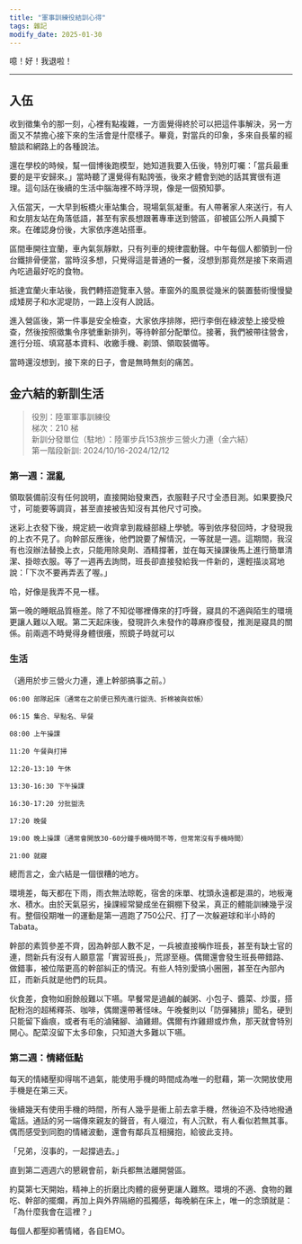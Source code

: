 ```yaml
---
title: "軍事訓練役結訓心得"
tags: 雜記
modify_date: 2025-01-30
---
```


噫！好！我退啦！
<!--more-->

---

## 入伍

收到徵集令的那一刻，心裡有點複雜，一方面覺得終於可以把這件事解決，另一方面又不禁擔心接下來的生活會是什麼樣子。畢竟，對當兵的印象，多來自長輩的經驗談和網路上的各種說法。  

還在學校的時候，幫一個博後跑模型，她知道我要入伍後，特別叮囑：「當兵最重要的是平安歸來。」當時聽了還覺得有點誇張，後來才體會到她的話其實很有道理。這句話在後續的生活中腦海裡不時浮現，像是一個預知夢。  

入伍當天，一大早到板橋火車站集合，現場氣氛凝重。有人帶著家人來送行，有人和女朋友站在角落低語，甚至有家長想跟著專車送到營區，卻被區公所人員攔下來。在確認身份後，大家依序進站搭車。  

區間車開往宜蘭，車內氣氛靜默，只有列車的規律震動聲。中午每個人都領到一份台鐵排骨便當，當時沒多想，只覺得這是普通的一餐，沒想到那竟然是接下來兩週內吃過最好吃的食物。  

抵達宜蘭火車站後，我們轉搭遊覽車入營。車窗外的風景從幾米的裝置藝術慢慢變成矮房子和水泥堤防，一路上沒有人說話。

進入營區後，第一件事是安全檢查，大家依序排隊，把行李倒在綠波墊上接受檢查，然後按照徵集令序號重新排列，等待幹部分配單位。接著，我們被帶往營舍，進行分班、填寫基本資料、收繳手機、剃頭、領取裝備等。

當時還沒想到，接下來的日子，會是無時無刻的痛苦。


## 金六結的新訓生活

> 役別：陸軍軍事訓練役  
> 梯次：210 梯  
> 新訓分發單位（駐地）：陸軍步兵153旅步三營火力連（金六結）    
> 第一階段新訓: 2024/10/16-2024/12/12 
>
  
### 第一週：混亂

領取裝備前沒有任何說明，直接開始發東西，衣服鞋子尺寸全憑目測。如果要換尺寸，可能要等調貨，甚至直接被告知沒有其他尺寸可換。

迷彩上衣發下後，規定統一收齊拿到裁縫部縫上學號。等到依序發回時，才發現我的上衣不見了。向幹部反應後，他們說要了解情況，一等就是一週。這期間，我沒有也沒辦法替換上衣，只能用除臭劑、酒精撐著，並在每天操課後馬上進行簡單清潔、掛晾衣服。等了一週再去詢問，班長卻直接發給我一件新的，還輕描淡寫地說：「下次不要再弄丟了喔。」  

哈，好像是我弄不見一樣。

第一晚的睡眠品質極差。除了不知從哪裡傳來的打呼聲，寢具的不適與陌生的環境更讓人難以入眠。第二天起床後，發現許久未發作的蕁麻疹復發，推測是寢具的關係。前兩週不時覺得身體很癢，照鏡子時就可以



### 生活

（適用於步三營火力連，連上幹部搞事之前。）


```
06:00 部隊起床（通常在之前便已預先進行盥洗、折棉被與蚊帳）

06:15 集合、早點名、早餐

08:00 上午操課

11:20 午餐與打掃

12:20-13:10 午休

13:30-16:30 下午操課

16:30-17:20 分批盥洗

17:20 晚餐

19:00 晚上操課（通常會開放30-60分鐘手機時間不等，但常常沒有手機時間）

21:00 就寢  
```

總而言之，金六結是一個很糟的地方。

環境差，每天都在下雨，雨衣無法晾乾，宿舍的床單、枕頭永遠都是濕的，地板淹水、積水。由於天氣惡劣，操課經常變成坐在鋼棚下發呆，真正的體能訓練幾乎沒有。整個役期唯一的運動是第一週跑了750公尺、打了一次躲避球和半小時的Tabata。  

幹部的素質參差不齊，因為幹部人數不足，一兵被直接稱作班長，甚至有缺士官的連，問新兵有沒有人願意當「實習班長」，荒謬至極。偶爾還會發生班長帶錯路、做錯事，被位階更高的幹部糾正的情況。有些人特別愛搞小圈圈，甚至在內部內訌，而新兵就是他們的玩具。

伙食差，食物如廚餘般難以下嚥。早餐常是過鹹的鹹粥、小包子、醬菜、炒蛋，搭配粉泡的超稀釋茶、咖啡，偶爾還帶著怪味。午晚餐則以「防彈豬排」聞名，硬到只能留下齒痕，或者有毛的滷豬腳、滷雞翅。偶爾有炸雞翅或炸魚，那天就會特別開心。配菜沒留下太多印象，只知道大多難以下嚥。

### 第二週：情緒低點

每天的情緒壓抑得喘不過氣，能使用手機的時間成為唯一的慰藉，第一次開放使用手機是在第三天。

後續幾天有使用手機的時間，所有人幾乎是衝上前去拿手機，然後迫不及待地撥通電話。通話的另一端傳來親友的聲音，有人啜泣，有人沉默，有人看似若無其事。偶而感受到同胞的情緒波動，還會有鄰兵互相擁抱，給彼此支持。

「兄弟，沒事的，一起撐過去。」

直到第二週週六的懇親會前，新兵都無法離開營區。

約莫第七天開始，精神上的折磨比肉體的疲勞更讓人難熬。環境的不適、食物的難吃、幹部的擺爛，再加上與外界隔絕的孤獨感，每晚躺在床上，唯一的念頭就是：「為什麼我會在這裡？」

每個人都壓抑著情緒，各自EMO。


